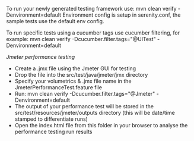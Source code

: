 To run your newly generated testing framework use: 
mvn clean verify -Denvironment=default 
Environment config is setup in serenity.conf, the sample tests use the default env config.

To run specific tests using a cucumber tags use cucumber filtering, for example:
mvn clean verify -Dcucumber.filter.tags="@UITest" -Denvironment=default

*Jmeter performance testing*
- Create a .jmx file using the Jmeter GUI for testing
- Drop the file into the src/test/java/jmeter/jmx directory
- Specify your volumetrics & .jmx file name in the JmeterPerformanceTest.feature file
- Run: mvn clean verify -Dcucumber.filter.tags="@Jmeter" -Denvironment=default
- The output of your performance test will be stored in the src/test/resources/jmeter/outputs directory (this will be date/time stamped to differentiate runs)
- Open the index.html file from this folder in your browser to analyse the performance testing run results